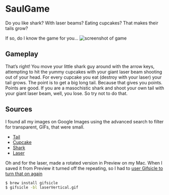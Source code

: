# SaulGame
Do you like shark? With laser beams? Eating cupcakes? That makes their tails grow?

If so, do I know the game for you…
![screenshot of game](https://www.dropbox.com/s/0gq93wiq51e4kk2/Screenshot%202014-10-10%2002.42.18.png?dl=1)

## Gameplay
That’s right! You move your little shark guy around with the arrow keys, attempting to hit the yummy cupcakes with your giant laser beam shooting out of your head. For every cupcake you eat (destroy with your laser) your tail grows. The point is to get a big long tail. Because that gives you points. Points are good. If you are a masochistic shark and shoot your own tail with your giant laser beam, well, you lose. So try not to do that.

## Sources
I found all my images on Google Images using the advanced search to filter for transparent, GIFs, that were small. 

* [Tail](http://forums.gtsplus.net/lofiversion/index.php?t46276.html)
* [Cupcake](http://www.blogskins.com/download.php?sid=401614)
* [Shark](http://www.aquariumlife.com.au/misc.php?do=showsmilies)
* [Laser](http://godzilla.wikia.com/wiki/File:Emoticon_-_Red_Laser.gif)

Oh and for the laser, made a rotated version in Preview on my Mac. When I saved it from Preview it turned off the repeating, so I had to [user Gifsicle to turn that on again](http://superuser.com/a/169443)

```bash
$ brew install gifsicle
$ gifsicle -bl laserVertical.gif
```

